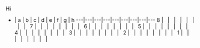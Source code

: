 Hi

 - | a | b | c | d | e | f | g | h 
---|---|---|---|---|---|---|---|---
 8 | &nbsp; | &nbsp; | &nbsp; | &nbsp; | &nbsp; | &nbsp; | &nbsp; | &nbsp;
 7 | &nbsp; | &nbsp; | &nbsp; | &nbsp; | &nbsp; | &nbsp; | &nbsp; | &nbsp;
 6 | &nbsp; | &nbsp; | &nbsp; | &nbsp; | &nbsp; | &nbsp; | &nbsp; | &nbsp;
 5 | &nbsp; | &nbsp; | &nbsp; | &nbsp; | &nbsp; | &nbsp; | &nbsp; | &nbsp;
 4 | &nbsp; | &nbsp; | &nbsp; | &nbsp; | &nbsp; | &nbsp; | &nbsp; | &nbsp;
 3 | &nbsp; | &nbsp; | &nbsp; | &nbsp; | &nbsp; | &nbsp; | &nbsp; | &nbsp;
 2 | &nbsp; | &nbsp; | &nbsp; | &nbsp; | &nbsp; | &nbsp; | &nbsp; | &nbsp;
 1 | &nbsp; | &nbsp; | &nbsp; | &nbsp; | &nbsp; | &nbsp; | &nbsp; | &nbsp;
